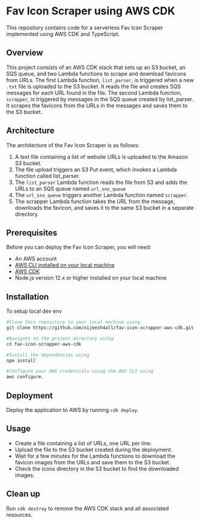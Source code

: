 # Fav Icon Scraper using AWS CDK
This repository contains code for a serverless Fav Icon Scraper implemented using AWS CDK and TypeScript.

## Overview
This project consists of an AWS CDK stack that sets up an S3 bucket, an SQS queue, and two Lambda functions to scrape and download favicons from URLs.
The first Lambda function, `list_parser`, is triggered when a new `.txt` file is uploaded to the S3 bucket. It reads the file and creates SQS messages for each URL found in the file.
The second Lambda function, `scrapper`, is triggered by messages in the SQS queue created by list_parser. It scrapes the favicons from the URLs in the messages and saves them to the S3 bucket.

## Architecture
The architecture of the Fav Icon Scraper is as follows:

1. A text file containing a list of website URLs is uploaded to the Amazon S3 bucket.
2. The file upload triggers an S3 Put event, which invokes a Lambda function called list_parser.
3. The `list_parser` Lambda function reads the file from S3 and adds the URLs to an SQS queue named `url_sns_queue` 
4. The `url_sns_queue` triggers another Lambda function named `scrapper`.
5. The scrapper Lambda function takes the URL from the message, downloads the favicon, and saves it to the same S3 bucket in a separate directory.


## Prerequisites
Before you can deploy the Fav Icon Scraper, you will need:
- An AWS account
- [AWS CLI installed on your local machine](https://docs.aws.amazon.com/cli/latest/userguide/getting-started-install.html)
- [AWS CDK](https://towardsthecloud.com/install-aws-cdk)
- Node.js version 12.x or higher installed on your local machine 

## Installation
To setup local dev env
``` bash
#Clone this repository to your local machine using 
git clone https://github.com/nijeesh4all/fav-icon-scrapper-aws-cdk.git.

#Navigate to the project directory using 
cd fav-icon-scrapper-aws-cdk

#Install the dependencies using 
npm install

#Configure your AWS credentials using the AWS CLI using 
aws configure.
```
## Deployment
Deploy the application to AWS by running `cdk deploy`.

## Usage
- Create a file containing a list of URLs, one URL per line.
- Upload the file to the S3 bucket created during the deployment.
- Wait for a few minutes for the Lambda functions to download the favicon images from the URLs and save them to the S3 bucket.
- Check the icons directory in the S3 bucket to find the downloaded images.

## Clean up
Run `cdk destroy` to remove the AWS CDK stack and all associated resources.
